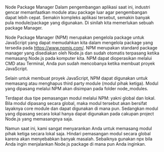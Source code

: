 Node Package Manager
Dalam pengembangan aplikasi saat ini, industri gencar memanfaatkan module atau package luar agar pengembangan dapat lebih cepat. Semakin kompleks aplikasi tersebut, semakin banyak pula module/package yang digunakan. Di sinilah kita memerlukan sebuah package Manager.

Node Package Manager (NPM) merupakan pengelola package untuk JavaScript yang dapat memudahkan kita dalam mengelola package yang tersedia pada https://www.npmjs.com/. NPM merupakan standard package manager yang disediakan oleh Node.js dan sudah otomatis terpasang ketika memasang Node.js pada komputer kita. NPM dapat dioperasikan melalui CMD atau Terminal, Anda pun sudah mencobanya ketika membuat proyek JavaScript.

Selain untuk membuat proyek JavaScript, NPM dapat digunakan untuk memasang atau menghapus third party module (modul pihak ketiga). Modul yang dipasang melalui NPM akan disimpan pada folder node_modules.

Terdapat dua tipe pemasangan modul melalui NPM: yakni global dan lokal. Bila modul dipasang secara global, maka modul tersebut akan bersifat layaknya core module dan dapat digunakan di mana pun. Sedangkan modul yang dipasang secara lokal hanya dapat digunakan pada cakupan project Node.js yang memasangnya saja.

Namun saat ini, kami sangat menyarankan Anda untuk memasang modul pihak ketiga secara lokal saja. Hindari pemasangan modul secara global karena akan menyebabkan banyak masalah. Sebaiknya gunakan npx bila Anda ingin menjalankan Node.js package di mana pun Anda inginkan. 
